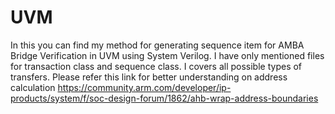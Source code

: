 # UVM
In this you can find my method for generating sequence item for AMBA Bridge Verification in UVM using System Verilog.
I have only mentioned files for transaction class and sequence class. I covers all possible types of transfers. 
Please refer this link for better understanding on address calculation
https://community.arm.com/developer/ip-products/system/f/soc-design-forum/1862/ahb-wrap-address-boundaries
